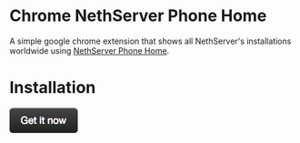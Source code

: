 Chrome NethServer Phone Home
============================

A simple google chrome extension that shows all NethServer's installations worldwide using [NethServer Phone Home](https://github.com/nethesis/nethserver-phonehome).

Installation
============

[![Chrome Web Store][install-image]][webstore-url]

[webstore-url]: https://chrome.google.com/webstore/detail/nethserver-phone-home/mihcjmpfjcefjdmhfimochnbjdoahenj
[install-image]: install.png